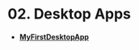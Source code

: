 # 02. Desktop Apps
- #### [MyFirstDesktopApp](https://github.com/mfurkanayhan/senior-dotnet-developer-roadmap/tree/main/02.DesktopApps/MyFirstDesktopApp)